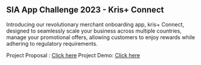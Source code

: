 ## SIA App Challenge 2023 - Kris+ Connect

Introducing our revolutionary merchant onboarding app, kris+ Connect, designed to seamlessly scale your business across multiple countries, manage your promotional offers, allowing customers to enjoy rewards while adhering to regulatory requirements. 

Project Proposal : [Click here](https://docs.google.com/presentation/d/1bT9oIoSnA3U7zbiOxleXcCTdJGhVGbvth4G38fOPI2M/edit?usp=sharing)
Project Demo: [Click here]()

